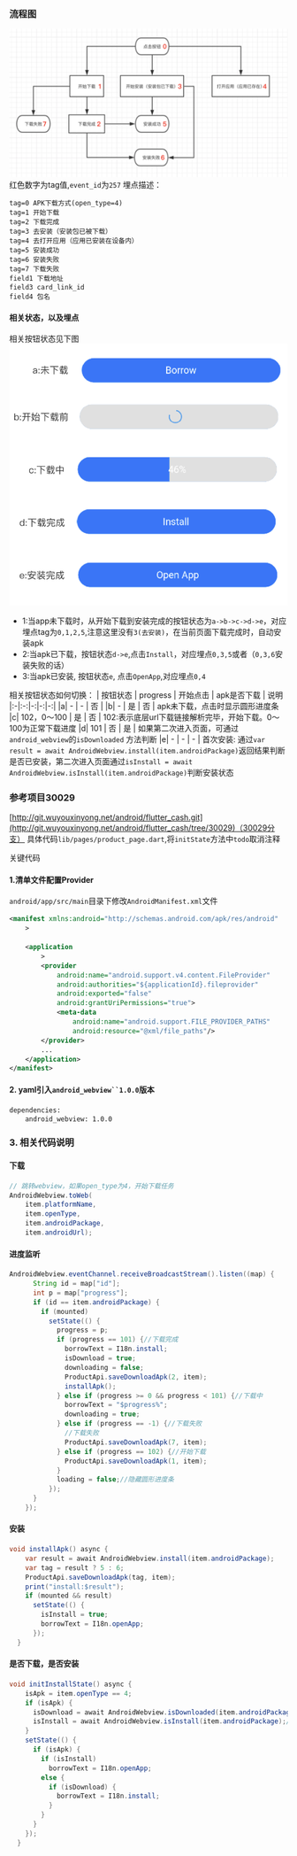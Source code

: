 
### 流程图
![按钮状态](img/1.png)
红色数字为tag值,`event_id`为`257`
埋点描述：
```
tag=0 APK下载方式(open_type=4)
tag=1 开始下载
tag=2 下载完成
tag=3 去安装（安装包已被下载）
tag=4 去打开应用（应用已安装在设备内）
tag=5 安装成功
tag=6 安装失败
tag=7 下载失败
field1 下载地址
field3 card_link_id
field4 包名
```
#### 相关状态，以及埋点

相关按钮状态见下图
![按钮状态](img/2.png)

- 1:当app未下载时，从开始下载到安装完成的按钮状态为`a->b->c->d->e`，对应埋点tag为`0,1,2,5`,注意这里没有`3(去安装)`，在当前页面下载完成时，自动安装apk
- 2:当apk已下载，按钮状态`d->e`,点击`Install`，对应埋点`0,3,5`或者（`0,3,6`安装失败的话）
- 3:当apk已安装, 按钮状态`e`, 点击`OpenApp`,对应埋点`0,4`

相关按钮状态如何切换：
| 按钮状态 | progress | 开始点击 | apk是否下载 | 说明
|:-|:-:|-:|-:|-:|
|a| - | - | 否 |
|b| - | 是 | 否 | apk未下载，点击时显示圆形进度条
|c| 102，0～100 | 是 | 否 | 102:表示底层url下载链接解析完毕，开始下载。0～100为正常下载进度
|d| 101 | 否 | 是 | 如果第二次进入页面，可通过`android_webview`的`isDownloaded` 方法判断
|e| - | - | - | 首次安装: 通过`var result = await AndroidWebview.install(item.androidPackage)`返回结果判断是否已安装，第二次进入页面通过`isInstall = await AndroidWebview.isInstall(item.androidPackage)`判断安装状态

### 参考项目30029
[http://git.wuyouxinyong.net/android/flutter_cash.git](http://git.wuyouxinyong.net/android/flutter_cash/tree/30029)（30029分支）
具体代码`lib/pages/product_page.dart`,将`initState`方法中`todo`取消注释

关键代码
#### 1.清单文件配置Provider
`android/app/src/main`目录下修改`AndroidManifest.xml`文件
``` xml
<manifest xmlns:android="http://schemas.android.com/apk/res/android"
    >

    <application
        >
        <provider
            android:name="android.support.v4.content.FileProvider"
            android:authorities="${applicationId}.fileprovider"
            android:exported="false"
            android:grantUriPermissions="true">
            <meta-data
                android:name="android.support.FILE_PROVIDER_PATHS"
                android:resource="@xml/file_paths"/>
        </provider>
        ...
    </application>
</manifest>
```

#### 2. yaml引入`android_webview``1.0.0`版本
```
dependencies:
	android_webview: 1.0.0
```
### 3. 相关代码说明
#### 下载
``` java
// 跳转webview，如果open_type为4，开始下载任务
AndroidWebview.toWeb(
	item.platformName,
	item.openType,
	item.androidPackage,
	item.androidUrl);
```
#### 进度监听
``` java
AndroidWebview.eventChannel.receiveBroadcastStream().listen((map) {
      String id = map["id"];
      int p = map["progress"];
      if (id == item.androidPackage) {
        if (mounted)
          setState(() {
            progress = p;
            if (progress == 101) {//下载完成
              borrowText = I18n.install;
              isDownload = true;
              downloading = false;
              ProductApi.saveDownloadApk(2, item);
              installApk();
            } else if (progress >= 0 && progress < 101) {//下载中
              borrowText = "$progress%";
              downloading = true;
            } else if (progress == -1) {//下载失败
              //下载失败
              ProductApi.saveDownloadApk(7, item);
            } else if (progress == 102) {//开始下载
              ProductApi.saveDownloadApk(1, item);
            }
            loading = false;//隐藏圆形进度条
          });
      }
    });
```
#### 安装
``` java
void installApk() async {
    var result = await AndroidWebview.install(item.androidPackage);
    var tag = result ? 5 : 6;
    ProductApi.saveDownloadApk(tag, item);
    print("install:$result");
    if (mounted && result)
      setState(() {
        isInstall = true;
        borrowText = I18n.openApp;
      });
  }
```
#### 是否下载，是否安装
``` java
void initInstallState() async {
    isApk = item.openType == 4;
    if (isApk) {
      isDownload = await AndroidWebview.isDownloaded(item.androidPackage);//是否下载
      isInstall = await AndroidWebview.isInstall(item.androidPackage);//是否安装
    }
    setState(() {
      if (isApk) {
        if (isInstall)
          borrowText = I18n.openApp;
        else {
          if (isDownload) {
            borrowText = I18n.install;
          }
        }
      }
    });
  }
```

